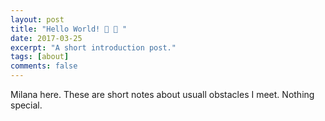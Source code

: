 ```yaml
---
layout: post
title: "Hello World! 👋 🖖 "
date: 2017-03-25
excerpt: "A short introduction post."
tags: [about]
comments: false
---
```


Milana here. These are short notes about usuall obstacles I meet.
Nothing special.
